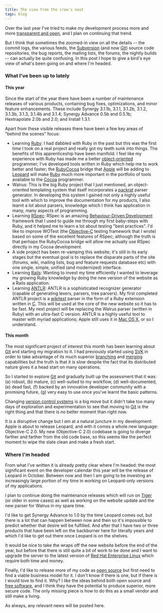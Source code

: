 ```yaml
---
title: The view from the crow's nest
tags: blog
---
```


Over the last year I've tried to make my development process more and more [transparent and open](http://wincent.dev/s/progress/), and I plan on continuing that trend.

But I think that sometimes the zoomed-in view on all the details -- the commit logs, the various feeds, the [Subversion](http://wincent.dev/wiki/Subversion) (and now [Git](http://wincent.dev/wiki/Git)) source code repositories, the bug reports, the mailing lists, the forums, the nightly builds -- can actually be quite confusing. In this post I hope to give a bird's eye view of what's been going on and where I'm headed.

### What I've been up to lately

#### This year

Since the start of the year there have been a number of maintenance releases of various products, containing bug fixes, optimizations, and minor feature enhancements. These include Synergy 3.1.1b, 3.1.1, 3.1.2b, 3.1.2, 3.1.3b, 3.1.3, 3.1.4b and 3.1.4; Synergy Advance 0.5b and 0.5.1b; Hextrapolate 2.0b and 2.0; and Install 1.3.1.

Apart from these visible releases there have been a few key areas of "behind the scenes" focus:

-   Learning [Ruby](http://wincent.dev/wiki/Ruby): I had dabbled with Ruby in the past but this was the first time I took on a real project and really got my teeth sunk into things. The benefits of this apprenticeship have been manifold: I feel like my experience with Ruby has made me a better [object-oriented](http://wincent.dev/wiki/object-oriented) programmer; I've developed tools written in Ruby which help me to work better and faster; the [RubyCocoa](http://wincent.dev/wiki/RubyCocoa) bridge that [Apple](http://wincent.dev/wiki/Apple) will be adding to [Leopard](http://wincent.dev/wiki/Leopard) will make [Ruby](http://wincent.dev/wiki/Ruby) much more important in the portfolio of tools available to the [Cocoa](http://wincent.dev/wiki/Cocoa) programmer.
-   Walrus: This is the big Ruby project that I just mentioned, an object-oriented templating system that itself incorporates a [packrat](http://wincent.dev/wiki/packrat) parser generator. In developing this system I gained not only a highly useful tool with which to improve the documentation for my products, I also learnt a lot about parsers, knowledge which I think has application in many, many aspects of programming.
-   Learning [RSpec](http://wincent.dev/wiki/RSpec): RSpec is an amazing [Behaviour-Driven Development](http://wincent.dev/wiki/Behaviour-Driven%20Development) framework that I used to guide me through my first baby-steps with Ruby, and it helped me to learn a lot about testing "best practices". I'd like to improve WOTest (the [Objective-C](http://wincent.dev/wiki/Objective-C) testing framework that I wrote) based on some of the excellent features of RSpec; although the truth is that perhaps the RubyCocoa bridge will allow me actually use RSpec directly in my Cocoa development.
-   A side project has been re-vamping this website; it's still in its early stages but the eventual goal is to replace the disparate parts of the site (forums, wiki, mailing lists, bug and feature requests database etc) with one single, simple, unified (and modernized) interface.
-   Learning [Rails](http://wincent.dev/wiki/Rails): Wanting to invest my time efficiently I wanted to leverage my growing Ruby knowledge by doing the new version of the website as a Rails application.
-   Learning [ANTLR](http://wincent.dev/wiki/ANTLR): ANTLR is a sophisticated recognizer generator (capable of generating lexers, parsers, tree parsers). My first completed ANTLR project is a [wikitext](http://wincent.dev/wiki/wikitext) parser in the form of a Ruby extension written in [C](http://wincent.dev/wiki/C). This will be used at the core of the new website so it has to be fast. My next project will be replacing the Walrus parser (written in Ruby) with an ultra-fast C version. ANTLR is a highly useful tool to master with myriad applications; Apple still uses it in [Mac OS X](http://wincent.dev/wiki/Mac%20OS%20X), or so I understand.

#### This month

The most significant project of interest this month has been learning about [Git](http://wincent.dev/wiki/Git) and starting my migration to it. I had previously started using [SVK](http://wincent.dev/wiki/SVK) in order to take advantage of its much superior [branching](http://wincent.dev/wiki/branching) and [merging](http://wincent.dev/wiki/merging) capabilities but the truth is that it is _slow_ despite the fact that its distributed nature gives it a head start on many operations.

So I started to explore [Git](http://wincent.dev/wiki/Git) and gradually built up the assessment that it was: (a) robust, (b) mature, (c) well-suited to my workflow, (d) well-documented, (e) dead fast, (f) backed by an innovative developer community with a promising future, (g) very easy to use once you've learnt the basic patterns.

Changing [version control systems](http://wincent.dev/wiki/version%20control%20systems) is a big move but it didn't take too many days of exploration and experimentation to see that moving to [Git](http://wincent.dev/wiki/Git) is the right thing and that there is no better moment than right now.

It _is_ a disruptive change but I _am_ at a natural juncture in my development: Apple is about to release Leopard, and with it comes a whole new language: Objective-C 2.0. My new (Objective-C 2.0) codebase is going to diverge farther and farther from the old code base, so this seems like the perfect moment to wipe the slate clean and make a fresh start.

### Where I'm headed

From what I've written it is already pretty clear where I'm headed: the most significant event on the developer calendar this year will be the release of Leopard in October. Between now and then I am going to be investing an increasingly large portion of my time in working on Leopard-only versions of my applications.

I plan to continue doing the maintenance releases which will run on [Tiger](http://wincent.dev/wiki/Tiger) (or older in some cases) as well as working on the website update and the new parser for Walrus in my spare time.

I'd like to get Synergy Advance to 1.0 by the time Leopard comes out, but there is a lot that can happen between now and then so it's impossible to predict whether that desire will be fulfilled. And after that I have two or three products that have been left on the backburner here for literally years and which I'd like to get out there once Leopard is on the shelves.

It would be nice to take the wraps off the new website before the end of the year, but before that there is still quite a bit of work to be done and I want to upgrade the server to the latest version of [Red Hat Enterprise Linux](http://wincent.dev/wiki/Red%20Hat%20Enterprise%20Linux) which require both time and money.

Finally, I'd like to release more of my code as [open source](http://wincent.dev/wiki/open%20source) but first need to find a viable business model for it. I don't know if there is one, but if there is I would love to find it. Why? I _like_ the ideas behind both open source and [free software](http://wincent.dev/wiki/free%20software), and I think they have the potential to produce superior, more secure code. The only missing piece is how to do this as a small vendor and still make a living.

As always, any relevant news will be posted here.
